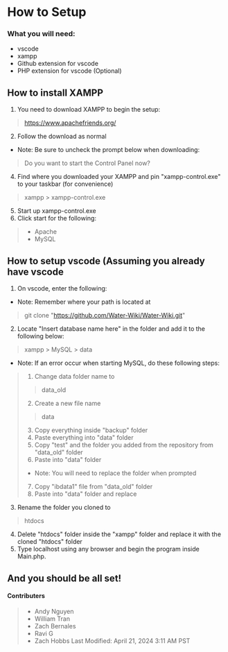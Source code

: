 # How to Setup

### What you will need:
- vscode
- xampp
- Github extension for vscode
- PHP extension for vscode (Optional)

## How to install XAMPP

1. You need to download XAMPP to begin the setup:

> https://www.apachefriends.org/

2. Follow the download as normal
- Note: Be sure to uncheck the prompt below when downloading:
> Do you want to start the Control Panel now?

4. Find where you downloaded your XAMPP and pin "xampp-control.exe" to your taskbar (for convenience)
> xampp > xampp-control.exe

5. Start up xampp-control.exe
6. Click start for the following:
> - Apache
> - MySQL

## How to setup vscode (Assuming you already have vscode
1. On vscode, enter the following:
- Note: Remember where your path is located at
> git clone "https://github.com/Water-Wiki/Water-Wiki.git"

2. Locate "Insert database name here" in the folder and add it to the following below:
> xampp > MySQL > data

- Note: If an error occur when starting MySQL, do these following steps:
> 1. Change data folder name to
>> data_old
>
> 2. Create a new file name
>> data
>
> 3. Copy everything inside "backup" folder
> 4. Paste everything into "data" folder
> 5. Copy "test" and the folder you added from the repository from "data_old" folder
> 6. Paste into "data" folder
> - Note: You will need to replace the folder when prompted
> 7. Copy "ibdata1" file from "data_old" folder
> 8. Paste into "data" folder and replace

3. Rename the folder you cloned to
> htdocs

4. Delete "htdocs" folder inside the "xampp" folder and replace it with the cloned "htdocs" folder
5. Type localhost using any browser and begin the program inside Main.php.

## And you should be all set!

#### Contributers
>
> - Andy Nguyen
> - William Tran
> - Zach Bernales
> - Ravi G
> - Zach Hobbs
>  Last Modified: April 21, 2024 3:11 AM PST
